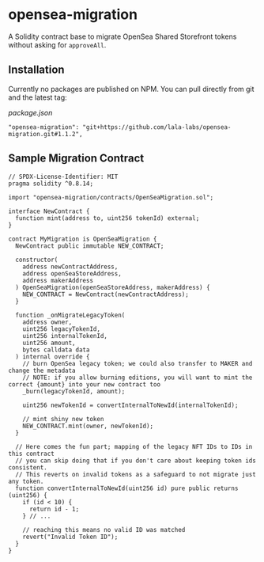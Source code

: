# opensea-migration

A Solidity contract base to migrate OpenSea Shared Storefront tokens without asking for `approveAll`.

## Installation

Currently no packages are published on NPM.
You can pull directly from git and the latest tag:

_package.json_
```
"opensea-migration": "git+https://github.com/lala-labs/opensea-migration.git#1.1.2",
```

## Sample Migration Contract

```solidity
// SPDX-License-Identifier: MIT
pragma solidity ^0.8.14;

import "opensea-migration/contracts/OpenSeaMigration.sol";

interface NewContract {
  function mint(address to, uint256 tokenId) external;
}

contract MyMigration is OpenSeaMigration {
  NewContract public immutable NEW_CONTRACT;

  constructor(
    address newContractAddress,
    address openSeaStoreAddress,
    address makerAddress
  ) OpenSeaMigration(openSeaStoreAddress, makerAddress) {
    NEW_CONTRACT = NewContract(newContractAddress);
  }

  function _onMigrateLegacyToken(
    address owner,
    uint256 legacyTokenId,
    uint256 internalTokenId,
    uint256 amount,
    bytes calldata data
  ) internal override {
    // burn OpenSea legacy token; we could also transfer to MAKER and change the metadata
    // NOTE: if you allow burning editions, you will want to mint the correct {amount} into your new contract too
    _burn(legacyTokenId, amount);

    uint256 newTokenId = convertInternalToNewId(internalTokenId);

    // mint shiny new token
    NEW_CONTRACT.mint(owner, newTokenId);
  }

  // Here comes the fun part; mapping of the legacy NFT IDs to IDs in this contract
  // you can skip doing that if you don't care about keeping token ids consistent.
  // This reverts on invalid tokens as a safeguard to not migrate just any token.
  function convertInternalToNewId(uint256 id) pure public returns (uint256) {
    if (id < 10) {
      return id - 1;
    } // ...

    // reaching this means no valid ID was matched
    revert("Invalid Token ID");
  }
}

```
